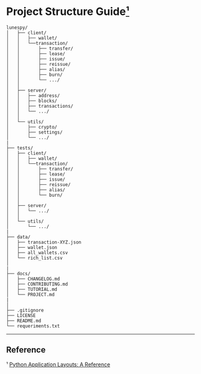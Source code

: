 # Project Structure Guide[¹](#reference)

    lunespy/
    │   ├── client/
    │   │   ├── wallet/
    │   │   └──transaction/
    │   │       ├── transfer/
    │   │       ├── lease/
    │   │       ├── issue/
    │   │       ├── reissue/
    │   │       ├── alias/
    │   │       ├── burn/
    │   │       └── .../
    │   │
    │   ├── server/
    │   │   ├── address/
    │   │   ├── blocks/
    │   │   ├── transactions/
    │   │   └── .../
    │   │
    │   └── utils/
    │       ├── crypto/
    │       ├── settings/
    │       └── .../
    |
    ├── tests/
    │   ├── client/
    │   │   ├── wallet/
    │   │   └──transaction/
    │   │       ├── transfer/
    │   │       ├── lease/
    │   │       ├── issue/
    │   │       ├── reissue/
    │   │       ├── alias/
    │   │       └── burn/
    │   │
    │   ├── server/
    │   │   └── .../
    │   │
    │   └── utils/
    │       └── .../
    |
    ├── data/
    │   ├── transaction-XYZ.json
    │   ├── wallet.json
    │   ├── all_wallets.csv
    │   └── rich_list.csv
    │
    |
    ├── docs/
    │   ├── CHANGELOG.md
    │   ├── CONTRIBUTING.md
    │   ├── TUTORIAL.md
    │   └── PROJECT.md
    |
    │
    ├── .gitignore
    ├── LICENSE
    ├── README.md
    └── requeriments.txt
---

## Reference
¹ [Python Application Layouts: A Reference](https://realpython.com/python-application-layouts/)

